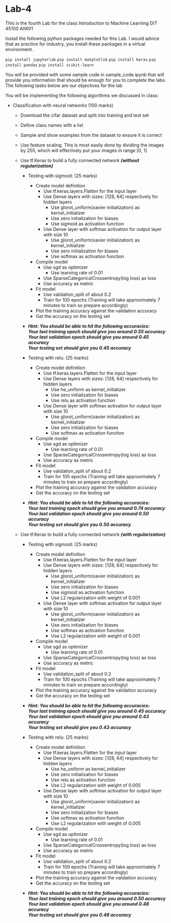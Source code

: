 # Lab-4
This is the fourth Lab for the class Introduction to Machine Learning DIT 45100 AIW01

Install the following python packages needed for this Lab. I would advice that as practice for industry, you install these packages in a virtual environment.

`pip install jupyterlab` `pip install matplotlib` `pip install keras` `pip install pandas` `pip install scikit-learn`

You will be provided with some sample code in sample_code.ipynb that will provide you information that should be enough for you to complete the labs. The following tasks below are our objectives for the lab

You will be implementing the following algorithms we discussed in class:

- Classification with neural networks (100 marks)
  - Download the cifar dataset and split into training and test set
  - Define class names with a list
  - Sample and show examples from the dataset to ensure it is correct
  - Use feature scaling. This is most easily done by dividing the images by 255, which will effectively put your images in range [0, 1]
  
  - Use tf.Keras to build a fully connected network ***(without regularization)*** 
    
    - Testing with sigmoid: (25 marks)
      - Create model definition
        - Use tf.keras.layers.Flatten for the input layer 
        - Use  Dense layers with sizes: [128, 64] respectively for hidden layers
          - Use glorot_uniform(xavier initialization) as kernel_initializer
          - Use zero initialization for biases
          - Use sigmoid as activation function
        - Use Dense layer with softmax activation for output layer with size 10
          - Use glorot_uniform(xavier initialization) as kernel_initializer
          - Use zero initialization for biases
          - Use softmax as activation function
      - Compile model
        - Use sgd as optimizer
          - Use learning rate of 0.01
        - Use SparseCategoricalCrossentropy(log loss) as loss
        - Use accuracy as metric
      - Fit model
        - Use validation_split of about 0.2 
        - Train for 100 epochs (Training will take approximately 7 minutes to train so prepare accordingly) 
      - Plot the training accuracy against the validation accuracy
      - Get the accuracy on the testing set <br>
     - ***Hint: You should be able to hit the following accuracies:<br>
       Your last training epoch should give you around 0.55 accuracy<br>
       Your last validation epoch should give you around 0.45 accuracy<br>
       Your testing set should give you 0.45 accuracy***<br>
   
     - Testing with relu: (25 marks)
        - Create model definition
          - Use tf.keras.layers.Flatten for the input layer 
          - Use  Dense layers with sizes: [128, 64] respectively for hidden layers
            - Use he_uniform as kernel_initializer
            - Use zero initialization for biases
            - Use relu as activation function
          - Use Dense layer with softmax activation for output layer with size 10
            - Use glorot_uniform(xavier initialization) as kernel_initializer
            - Use zero initialization for biases
            - Use softmax as activation function
        - Compile model
          - Use sgd as optimizer
            - Use learning rate of 0.01
          - Use SparseCategoricalCrossentropy(log loss) as loss
          - Use accuracy as metric
        - Fit model
          - Use validation_split of about 0.2 
          - Train for 100 epochs (Training will take approximately 7 minutes to train so prepare accordingly) 
        - Plot the training accuracy against the validation accuracy
        - Get the accuracy on the testing set <br>
    - ***Hint: You should be able to hit the following accuracies:<br>
       Your last training epoch should give you around 0.74 accuracy<br>
       Your last validation epoch should give you around 0.50 accuracy<br>
       Your testing set should give you 0.50 accuracy***<br>
   
  - Use tf.Keras to build a fully connected network ***(with regularization)***
    - Testing with sigmoid: (25 marks)
      - Create model definition
        - Use tf.keras.layers.Flatten for the input layer 
        - Use  Dense layers with sizes: [128, 64] respectively for hidden layers
          - Use glorot_uniform(xavier initialization) as kernel_initializer
          - Use zero initialization for biases
          - Use sigmoid as activation function
          - Use L2 regularization with weight of 0.001
        - Use Dense layer with softmax activation for output layer with size 10
          - Use glorot_uniform(xavier initialization) as kernel_initializer
          - Use zero initialization for biases
          - Use softmax as activation function
          - Use L2 regularization with weight of 0.001
      - Compile model
        - Use sgd as optimizer
          - Use learning rate of 0.01
        - Use SparseCategoricalCrossentropy(log loss) as loss
        - Use accuracy as metric
      - Fit model
        - Use validation_split of about 0.2 
        - Train for 100 epochs (Training will take approximately 7 minutes to train so prepare accordingly) 
      - Plot the training accuracy against the validation accuracy
      - Get the accuracy on the testing set <br>
     - ***Hint: You should be able to hit the following accuracies:<br>
       Your last training epoch should give you around 0.45 accuracy<br>
       Your last validation epoch should give you around 0.43 accuracy<br>
       Your testing set should give you 0.43 accuracy***<br>
   
     - Testing with relu: (25 marks)
        - Create model definition
          - Use tf.keras.layers.Flatten for the input layer 
          - Use  Dense layers with sizes: [128, 64] respectively for hidden layers
            - Use he_uniform as kernel_initializer
            - Use zero initialization for biases
            - Use relu as activation function
            - Use L2 regularization with weight of 0.005
          - Use Dense layer with softmax activation for output layer with size 10
            - Use glorot_uniform(xavier initialization) as kernel_initializer
            - Use zero initialization for biases
            - Use softmax as activation function
            - Use L2 regularization with weight of 0.005
        - Compile model
          - Use sgd as optimizer
            - Use learning rate of 0.01
          - Use SparseCategoricalCrossentropy(log loss) as loss
          - Use accuracy as metric
        - Fit model
          - Use validation_split of about 0.2 
          - Train for 100 epochs (Training will take approximately 7 minutes to train so prepare accordingly) 
        - Plot the training accuracy against the validation accuracy
        - Get the accuracy on the testing set <br>
    - ***Hint: You should be able to hit the following accuracies:<br>
       Your last training epoch should give you around 0.50 accuracy<br>
       Your last validation epoch should give you around 0.48 accuracy<br>
       Your testing set should give you 0.48 accuracy***<br>
 
 
   
